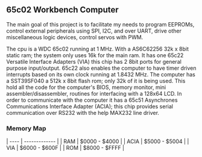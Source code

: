 
## 65c02 Workbench Computer

The main goal of this project is to facilitate my needs to program EEPROMs, control external peripherals using SPI, I2C, and over UART, drive
other miscellaneous logic devices, control servos with PWM.

The cpu is a WDC 65c02 running at 1 MHz. With a AS6C62256 32k x 8bit static ram; the system only uses 16k for the main ram. It has one 65c22
Versatile Interface Adapters (VIA) this chip has 2 8bit ports for general purpose input/output. 65c22 also enables the computer to have timer
driven interrupts based on its own clock running at 1.8432 MHz. The computer has a SST39SF040 a 512k x 8bit flash rom; only 32k of it is being
used. This hold all the code for the computer's BIOS, memory monitor, mini assembler/disassembler, routines for interfacing with a 128x64 LCD.
In order to communicate with the computer it has a 65c51 Asynchrones Communications Interface Adapter (ACIA); this chip provides serial 
communication over RS232 with the help MAX232 line driver.

### Memory Map

| ---- | ------------- |
| RAM  | $0000 - $4000 |
| ACIA | $5000 - $5004 |
| VIA  | $6000 - $600F |
| ROM  | $8000 - $FFFF |

